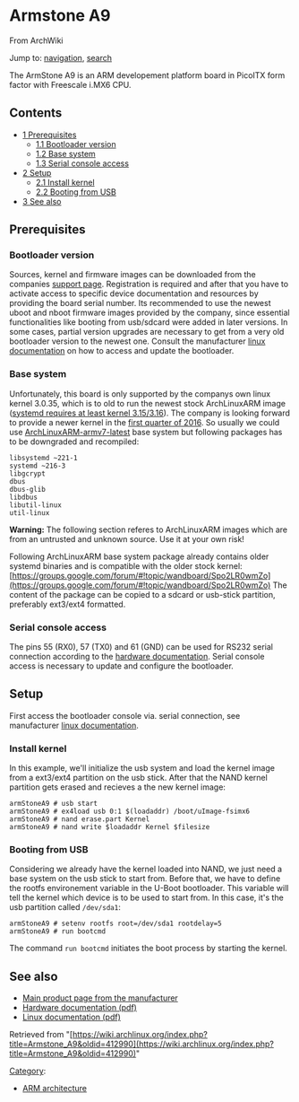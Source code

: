 # Armstone A9

From ArchWiki

Jump to: [navigation](#column-one), [search](#searchInput)

The ArmStone A9 is an ARM developement platform board in PicoITX form factor with Freescale i.MX6 CPU.

## Contents

*   [1 Prerequisites](#Prerequisites)
    *   [1.1 Bootloader version](#Bootloader_version)
    *   [1.2 Base system](#Base_system)
    *   [1.3 Serial console access](#Serial_console_access)
*   [2 Setup](#Setup)
    *   [2.1 Install kernel](#Install_kernel)
    *   [2.2 Booting from USB](#Booting_from_USB)
*   [3 See also](#See_also)

## Prerequisites

### Bootloader version

Sources, kernel and firmware images can be downloaded from the companies [support page](https://www.fs-net.de/de/support/mein-f-und-s/). Registration is required and after that you have to activate access to specific device documentation and resources by providing the board serial number. Its recommended to use the newest uboot and nboot firmware images provided by the company, since essential functionalities like booting from usb/sdcard were added in later versions. In some cases, partial version upgrades are necessary to get from a very old bootloader version to the newest one. Consult the manufacturer [linux documentation](https://www.fs-net.de/assets/download/docu/common/en/FSiMX6_FirstSteps_eng.pdf) on how to access and update the bootloader.

### Base system

Unfortunately, this board is only supported by the companys own linux kernel 3.0.35, which is to old to run the newest stock ArchLinuxARM image ([systemd requires at least kernel 3.15/3.16](http://archlinuxarm.org/forum/viewtopic.php?f=47&t=9225#p48367)). The company is looking forward to provide a newer kernel in the [first quarter of 2016](http://forum.fs-net.de/index.php/Thread/3842-armStoneA9-Linux-development-state-and-releases/?postID=13176#post13176). So usually we could use [ArchLinuxARM-armv7-latest](http://os.archlinuxarm.org/os/ArchLinuxARM-armv7-latest.tar.gz) base system but following packages has to be downgraded and recompiled:

```
libsystemd ~221-1
systemd ~216-3
libgcrypt
dbus
dbus-glib
libdbus
libutil-linux
util-linux

```

**Warning:** The following section referes to ArchLinuxARM images which are from an untrusted and unknown source. Use it at your own risk!

Following ArchLinuxARM base system package already contains older systemd binaries and is compatible with the older stock kernel: [https://groups.google.com/forum/#!topic/wandboard/Spo2LR0wmZo](https://groups.google.com/forum/#!topic/wandboard/Spo2LR0wmZo) The content of the package can be copied to a sdcard or usb-stick partition, preferably ext3/ext4 formatted.

### Serial console access

The pins 55 (RX0), 57 (TX0) and 61 (GND) can be used for RS232 serial connection according to the [hardware documentation](https://www.fs-net.de/assets/download/docu/armstone/en/armStoneA9_Hardware_eng.pdf). Serial console access is necessary to update and configure the bootloader.

## Setup

First access the bootloader console via. serial connection, see manufacturer [linux documentation](https://www.fs-net.de/assets/download/docu/common/en/FSiMX6_FirstSteps_eng.pdf).

### Install kernel

In this example, we'll initialize the usb system and load the kernel image from a ext3/ext4 partition on the usb stick. After that the NAND kernel partition gets erased and recieves a the new kernel image:

```
armStoneA9 # usb start
armStoneA9 # ex4load usb 0:1 $(loadaddr) /boot/uImage-fsimx6
armStoneA9 # nand erase.part Kernel
armStoneA9 # nand write $loadaddr Kernel $filesize

```

### Booting from USB

Considering we already have the kernel loaded into NAND, we just need a base system on the usb stick to start from. Before that, we have to define the rootfs environement variable in the U-Boot bootloader. This variable will tell the kernel which device is to be used to start from. In this case, it's the usb partition called `/dev/sda1`:

```
armStoneA9 # setenv rootfs root=/dev/sda1 rootdelay=5 
armStoneA9 # run bootcmd

```

The command `run bootcmd` initiates the boot process by starting the kernel.

## See also

*   [Main product page from the manufacturer](https://www.fs-net.de/en/products/armstone/armstonea9/)
*   [Hardware documentation (pdf)](https://www.fs-net.de/assets/download/docu/armstone/en/armStoneA9_Hardware_eng.pdf)
*   [Linux documentation (pdf)](https://www.fs-net.de/assets/download/docu/common/en/FSiMX6_FirstSteps_eng.pdf)

Retrieved from "[https://wiki.archlinux.org/index.php?title=Armstone_A9&oldid=412990](https://wiki.archlinux.org/index.php?title=Armstone_A9&oldid=412990)"

[Category](/index.php/Special:Categories "Special:Categories"):

*   [ARM architecture](/index.php/Category:ARM_architecture "Category:ARM architecture")